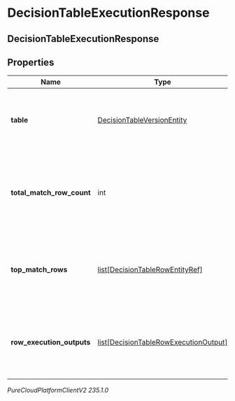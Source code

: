 # DecisionTableExecutionResponse

## DecisionTableExecutionResponse

## Properties

|Name | Type | Description | Notes|
|------------ | ------------- | ------------- | -------------|
| **table** | [DecisionTableVersionEntity](DecisionTableVersionEntity) | The decision table version entity that was executed. | [optional] |
| **total_match_row_count** | int | Total number of rows that matched execution input and would return results | [optional] |
| **top_match_rows** | [list[DecisionTableRowEntityRef]](DecisionTableRowEntityRef) | Top 5 rows matching execution input, excluding the one produced the result. | [optional] |
| **row_execution_outputs** | [list[DecisionTableRowExecutionOutput]](DecisionTableRowExecutionOutput) | The output data for each executed row for which output is collected. | [optional] |



_PureCloudPlatformClientV2 235.1.0_
